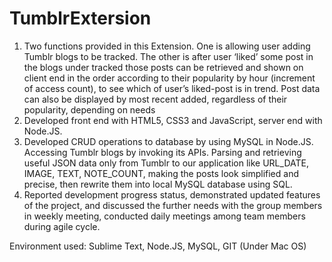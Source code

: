 # TumblrExtersion

1. Two functions provided in this Extension. One is allowing user adding Tumblr blogs to be tracked. The other is after user ‘liked’ some post in the blogs under tracked those posts can be retrieved and shown on client end in the order according to their popularity by hour (increment of access count), to see which of user’s liked-post is in trend. Post data can also be displayed by most recent added, regardless of their popularity, depending on needs
2. Developed front end with HTML5, CSS3 and JavaScript, server end with Node.JS.
3. Developed CRUD operations to database by using MySQL in Node.JS. Accessing Tumblr blogs by invoking its APIs. Parsing and retrieving useful JSON data only from Tumblr to our application like URL_DATE, IMAGE, TEXT, NOTE_COUNT, making the posts look simplified and precise, then rewrite them into local MySQL database using SQL. 
4. Reported development progress status, demonstrated updated features of the project, and discussed the further needs with the group members in weekly meeting, conducted daily meetings among team members during agile cycle.

Environment used: Sublime Text, Node.JS, MySQL, GIT (Under Mac OS)
